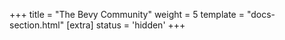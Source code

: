 +++
title = "The Bevy Community"
weight = 5
template = "docs-section.html"
[extra]
status = 'hidden'
+++
